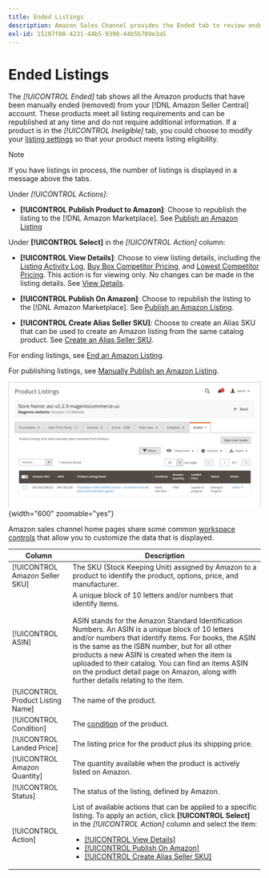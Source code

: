 ```yaml
---
title: Ended Listings
description: Amazon Sales Channel provides the Ended tab to review ended Amazon Marketplace listings, which can be republished when you choose.
exl-id: 15107f08-4231-44b5-9390-44b5b709e3a5
---
```

# Ended Listings

The _[!UICONTROL Ended]_ tab shows all the Amazon products that have been manually ended (removed) from your [!DNL Amazon Seller Central] account. These products meet all listing requirements and can be republished at any time and do not require additional information. If a product is in the _[!UICONTROL Ineligible]_ tab, you could choose to modify your [listing settings](./listing-settings.md) so that your product meets listing eligibility.

>[!NOTE]
>
>If you have listings in process, the number of listings is displayed in a message above the tabs.

Under _[!UICONTROL Actions]_:

- **[!UICONTROL Publish Product to Amazon]**: Choose to republish the listing to the [!DNL Amazon Marketplace]. See [Publish an Amazon Listing](./publish-listings-manually.md)

Under **[!UICONTROL Select]** in the _[!UICONTROL Action]_ column:

- **[!UICONTROL View Details]**: Choose to view listing details, including the [Listing Activity Log](./product-listing-details.md#listing-activity-log), [Buy Box Competitor Pricing](./product-listing-details.md#buy-box-competitor-pricing), and [Lowest Competitor Pricing](./product-listing-details.md#lowest-competitor-pricing). This action is for viewing only. No changes can be made in the listing details. See [View Details](./product-listing-details.md).

- **[!UICONTROL Publish On Amazon]**: Choose to republish the listing to the [!DNL Amazon Marketplace]. See [Publish an Amazon Listing](./publish-listings-manually.md).

- **[!UICONTROL Create Alias Seller SKU]**: Choose to create an Alias SKU that can be used to create an Amazon listing from the same catalog product. See [Create an Alias Seller SKU](./create-alias-seller-sku.md).

For ending listings, see [End an Amazon Listing](./end-listings-manually.md).

For publishing listings, see [Manually Publish an Amazon Listing](./publish-listings-manually.md).

![Ended Amazon listings](assets/amazon-ended-listings.png){width="600" zoomable="yes"}

Amazon sales channel home pages share some common [workspace controls](./workspace-controls.md) that allow you to customize the data that is displayed.

|Column|Description|
|--- |--- |
|[!UICONTROL Amazon Seller SKU]|The SKU (Stock Keeping Unit) assigned by Amazon to a product to identify the product, options, price, and manufacturer.|
|[!UICONTROL ASIN]|A unique block of 10 letters and/or numbers that identify items.<br><br>ASIN stands for the Amazon Standard Identification Numbers. An ASIN is a unique block of 10 letters and/or numbers that identify items. For books, the ASIN is the same as the ISBN number, but for all other products a new ASIN is created when the item is uploaded to their catalog. You can find an items ASIN on the product detail page on Amazon, along with further details relating to the item.|
|[!UICONTROL Product Listing Name]|The name of the product.|
|[!UICONTROL Condition]|The [condition](./product-listing-condition.md) of the product.|
|[!UICONTROL Landed Price]|The listing price for the product plus its shipping price.|
|[!UICONTROL Amazon Quantity]|The quantity available when the product is actively listed on Amazon.|
|[!UICONTROL Status]|The status of the listing, defined by Amazon.|
|[!UICONTROL Action]|List of available actions that can be applied to a specific listing. To apply an action, click **[!UICONTROL Select]** in the _[!UICONTROL Action]_ column and select the item:<ul><li>[[!UICONTROL View Details]](./product-listing-details.md)</li><li>[[!UICONTROL Publish On Amazon]](./publish-listings-manually.md)</li><li>[[!UICONTROL Create Alias Seller SKU]](./create-alias-seller-sku.md#region-specific)</li></ul>|
